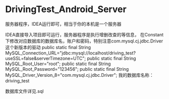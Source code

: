 # DrivingTest_Android_Server
服务器程序，IDEA运行即可，相当于你的本机是一个服务器

IDEA直接导入项目即可运行，服务器程序是执行增删改查的等信息，
在Constant 下修改对应数据库的数据库名，账户和密码，特别注意com.mysql.cj.jdbc.Driver这个新版本的驱动
     public static final String MySQL_Connection_URL="jdbc:mysql://localhost/driving_test?useSSL=false&serverTimezone=UTC";
	   public static final String MySQL_Root_User="root";
	   public static final String MySQL_Root_Password="123456";
	   public static final String MySQL_Driver_Version_8="com.mysql.cj.jdbc.Driver";
我的数据库名称：driving_test

数据库文件详见.sql
